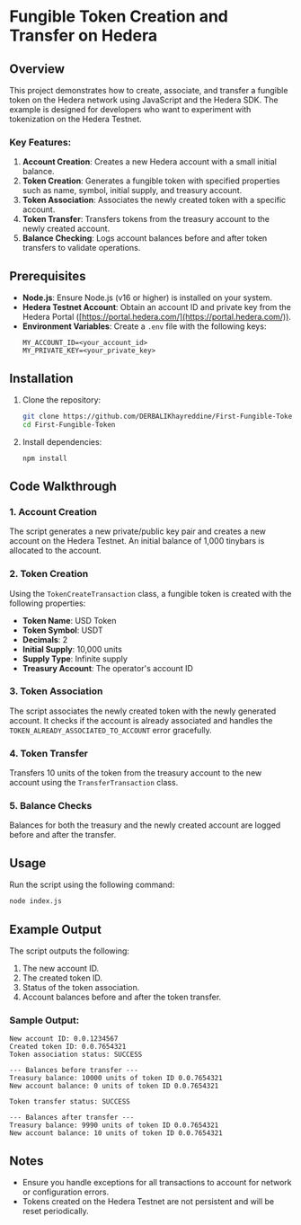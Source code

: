 # Fungible Token Creation and Transfer on Hedera

## Overview
This project demonstrates how to create, associate, and transfer a fungible token on the Hedera network using JavaScript and the Hedera SDK. The example is designed for developers who want to experiment with tokenization on the Hedera Testnet.

### Key Features:
1. **Account Creation**: Creates a new Hedera account with a small initial balance.
2. **Token Creation**: Generates a fungible token with specified properties such as name, symbol, initial supply, and treasury account.
3. **Token Association**: Associates the newly created token with a specific account.
4. **Token Transfer**: Transfers tokens from the treasury account to the newly created account.
5. **Balance Checking**: Logs account balances before and after token transfers to validate operations.

## Prerequisites
- **Node.js**: Ensure Node.js (v16 or higher) is installed on your system.
- **Hedera Testnet Account**: Obtain an account ID and private key from the Hedera Portal ([https://portal.hedera.com/](https://portal.hedera.com/)).
- **Environment Variables**: Create a `.env` file with the following keys:
  ```env
  MY_ACCOUNT_ID=<your_account_id>
  MY_PRIVATE_KEY=<your_private_key>
  ```

## Installation
1. Clone the repository:
   ```bash
   git clone https://github.com/DERBALIKhayreddine/First-Fungible-Token.git
   cd First-Fungible-Token
   ```
2. Install dependencies:
   ```bash
   npm install
   ```

## Code Walkthrough

### 1. Account Creation
The script generates a new private/public key pair and creates a new account on the Hedera Testnet. An initial balance of 1,000 tinybars is allocated to the account.

### 2. Token Creation
Using the `TokenCreateTransaction` class, a fungible token is created with the following properties:
- **Token Name**: USD Token
- **Token Symbol**: USDT
- **Decimals**: 2
- **Initial Supply**: 10,000 units
- **Supply Type**: Infinite supply
- **Treasury Account**: The operator's account ID

### 3. Token Association
The script associates the newly created token with the newly generated account. It checks if the account is already associated and handles the `TOKEN_ALREADY_ASSOCIATED_TO_ACCOUNT` error gracefully.

### 4. Token Transfer
Transfers 10 units of the token from the treasury account to the new account using the `TransferTransaction` class.

### 5. Balance Checks
Balances for both the treasury and the newly created account are logged before and after the transfer.

## Usage
Run the script using the following command:
```bash
node index.js
```

## Example Output
The script outputs the following:
1. The new account ID.
2. The created token ID.
3. Status of the token association.
4. Account balances before and after the token transfer.

### Sample Output:
```
New account ID: 0.0.1234567
Created token ID: 0.0.7654321
Token association status: SUCCESS

--- Balances before transfer ---
Treasury balance: 10000 units of token ID 0.0.7654321
New account balance: 0 units of token ID 0.0.7654321

Token transfer status: SUCCESS

--- Balances after transfer ---
Treasury balance: 9990 units of token ID 0.0.7654321
New account balance: 10 units of token ID 0.0.7654321
```

## Notes
- Ensure you handle exceptions for all transactions to account for network or configuration errors.
- Tokens created on the Hedera Testnet are not persistent and will be reset periodically.

